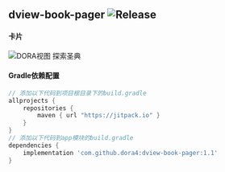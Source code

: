 dview-book-pager
![Release](https://jitpack.io/v/dora4/dview-book-pager.svg)
--------------------------------

#### 卡片
![DORA视图 探索圣典](https://github.com/user-attachments/assets/f7783f97-7e6c-4307-b342-d4984392cdba)

#### Gradle依赖配置

```groovy
// 添加以下代码到项目根目录下的build.gradle
allprojects {
    repositories {
        maven { url "https://jitpack.io" }
    }
}
// 添加以下代码到app模块的build.gradle
dependencies {
    implementation 'com.github.dora4:dview-book-pager:1.1'
}
```